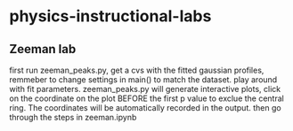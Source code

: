 # physics-instructional-labs

## Zeeman lab
first run zeeman_peaks.py, get a cvs with the fitted gaussian profiles, remmeber to change settings in main() to match the dataset. play around with fit parameters.
zeeman_peaks.py will generate interactive plots, click on the coordinate on the plot BEFORE the first p value to exclue the central ring. The coordinates will be automatically recorded in the output.
then go through the steps in zeeman.ipynb
